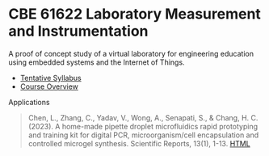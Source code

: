 # CBE 61622 Laboratory Measurement and Instrumentation

A proof of concept study of a virtual laboratory for engineering education using embedded systems and the Internet of Things.

* [Tentative Syllabus](https://docs.google.com/document/d/1AJdhi-GMqnxdtvPga-AJwrmEDYIetyOMTaHNoAA5tPY/edit?usp=sharing)
* [Course Overview](https://docs.google.com/presentation/d/11ycsc3yQMaL4N5c4obK24_Zhd7gYJszxpyjLKYNrRwo/edit?usp=sharing)


Applications

> Chen, L., Zhang, C., Yadav, V., Wong, A., Senapati, S., & Chang, H. C. (2023). A home-made pipette droplet microfluidics rapid prototyping and training kit for digital PCR, microorganism/cell encapsulation and controlled microgel synthesis. Scientific Reports, 13(1), 1-13. [HTML](https://www.nature.com/articles/s41598-023-27470-1)